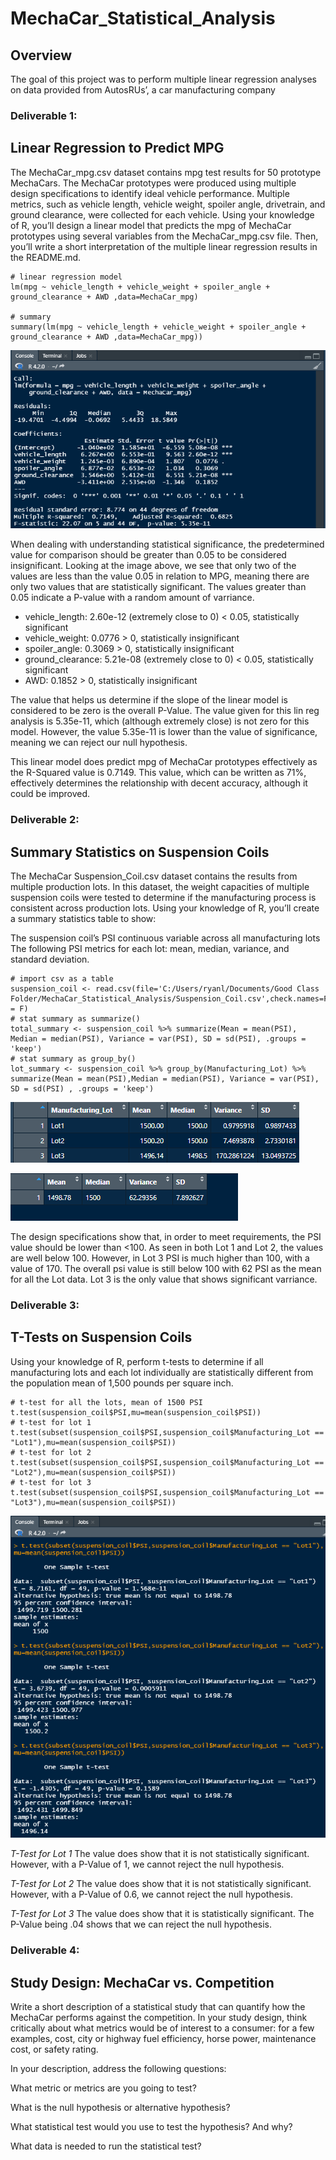 # MechaCar_Statistical_Analysis

## Overview

The goal of this project was to perform multiple linear regression analyses on data provided from AutosRUs’, a car manufacturing company
### Deliverable 1:
## Linear Regression to Predict MPG

The MechaCar_mpg.csv dataset contains mpg test results for 50 prototype MechaCars. The MechaCar prototypes were produced using multiple design specifications to identify ideal vehicle performance. Multiple metrics, such as vehicle length, vehicle weight, spoiler angle, drivetrain, and ground clearance, were collected for each vehicle. Using your knowledge of R, you’ll design a linear model that predicts the mpg of MechaCar prototypes using several variables from the MechaCar_mpg.csv file. Then, you’ll write a short interpretation of the multiple linear regression results in the README.md.

```
# linear regression model
lm(mpg ~ vehicle_length + vehicle_weight + spoiler_angle + ground_clearance + AWD ,data=MechaCar_mpg)

# summary
summary(lm(mpg ~ vehicle_length + vehicle_weight + spoiler_angle + ground_clearance + AWD ,data=MechaCar_mpg))
```

![Linear_Regression.png](https://github.com/RyanJL18/MechaCar_Statistical_Analysis/blob/main/Resources/Linear_regression_model_summary.png)

When dealing with understanding statistical significance, the predetermined value for comparison should be greater than 0.05 to be considered insignificant. Looking at the image above, we see that only two of the values are less than the value 0.05 in relation to MPG, meaning there are only two values that are statistically significant. The values greater than 0.05 indicate a P-value with a random amount of varriance.

- vehicle_length: 2.60e-12 (extremely close to 0) < 0.05, statistically significant
- vehicle_weight: 0.0776 > 0, statistically insignificant
- spoiler_angle: 0.3069 > 0, statistically insignificant
- ground_clearance: 5.21e-08 (extremely close to 0) < 0.05, statistically significant
- AWD: 0.1852 > 0, statistically insignificant

The value that helps us determine if the slope of the linear model is considered to be zero is the overall P-Value. The value given for this lin reg analysis is 5.35e-11, which (although extremely close) is not zero for this model. However, the value 5.35e-11 is lower than the value of significance, meaning we can reject our null hypothesis.

This linear model does predict mpg of MechaCar prototypes effectively as the R-Squared value is 0.7149. This value, which can be written as 71%, effectively determines the relationship with decent accuracy, although it could be improved.

### Deliverable 2:
## Summary Statistics on Suspension Coils

The MechaCar Suspension_Coil.csv dataset contains the results from multiple production lots. In this dataset, the weight capacities of multiple suspension coils were tested to determine if the manufacturing process is consistent across production lots. Using your knowledge of R, you’ll create a summary statistics table to show:

The suspension coil’s PSI continuous variable across all manufacturing lots
The following PSI metrics for each lot: mean, median, variance, and standard deviation.

```
# import csv as a table 
suspension_coil <- read.csv(file='C:/Users/ryanl/Documents/Good Class Folder/MechaCar_Statistical_Analysis/Suspension_Coil.csv',check.names=F,stringsAsFactors = F)
# stat summary as summarize()
total_summary <- suspension_coil %>% summarize(Mean = mean(PSI), Median = median(PSI), Variance = var(PSI), SD = sd(PSI), .groups = 'keep')
# stat summary as group_by()
lot_summary <- suspension_coil %>% group_by(Manufacturing_Lot) %>% summarize(Mean = mean(PSI),Median = median(PSI), Variance = var(PSI), SD = sd(PSI) , .groups = 'keep')

```

![Lot Summary Statistics.png](https://github.com/RyanJL18/MechaCar_Statistical_Analysis/blob/main/Resources/lot_summary_table.png)

![Total Summary Statistics.png](https://github.com/RyanJL18/MechaCar_Statistical_Analysis/blob/main/Resources/total_summary_table.png)

The design specifications show that, in order to meet requirements, the PSI value should be lower than <100. As seen in both Lot 1 and Lot 2, the values are well below 100. However, in Lot 3 PSI is much higher than 100, with a value of 170. The overall psi value is still below 100 with 62 PSI as the mean for all the Lot data. Lot 3 is the only value that shows significant varriance.

### Deliverable 3:
## T-Tests on Suspension Coils

Using your knowledge of R, perform t-tests to determine if all manufacturing lots and each lot individually are statistically different from the population mean of 1,500 pounds per square inch.

```
# t-test for all the lots, mean of 1500 PSI
t.test(suspension_coil$PSI,mu=mean(suspension_coil$PSI))
# t-test for lot 1
t.test(subset(suspension_coil$PSI,suspension_coil$Manufacturing_Lot == "Lot1"),mu=mean(suspension_coil$PSI))
# t-test for lot 2
t.test(subset(suspension_coil$PSI,suspension_coil$Manufacturing_Lot == "Lot2"),mu=mean(suspension_coil$PSI))
# t-test for lot 3
t.test(subset(suspension_coil$PSI,suspension_coil$Manufacturing_Lot == "Lot3"),mu=mean(suspension_coil$PSI))
```

![T-Tests.png](https://github.com/RyanJL18/MechaCar_Statistical_Analysis/blob/main/Resources/t-tests.png)

*T-Test for Lot 1*
The value does show that it is not statistically significant. However, with a P-Value of 1, we cannot reject the null hypothesis.

*T-Test for Lot 2*
The value does show that it is not statistically significant. However, with a P-Value of 0.6, we cannot reject the null hypothesis.

*T-Test for Lot 3*
The value does show that it is statistically significant. The P-Value being .04 shows that we can reject the null hypothesis.


### Deliverable 4:
## Study Design: MechaCar vs. Competition

Write a short description of a statistical study that can quantify how the MechaCar performs against the competition. In your study design, think critically about what metrics would be of interest to a consumer: for a few examples, cost, city or highway fuel efficiency, horse power, maintenance cost, or safety rating.

In your description, address the following questions:

What metric or metrics are you going to test?

What is the null hypothesis or alternative hypothesis?

What statistical test would you use to test the hypothesis? And why?

What data is needed to run the statistical test?

